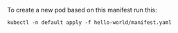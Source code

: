 To create a new pod based on this manifest run this:

`kubectl -n default apply -f hello-world/manifest.yaml`